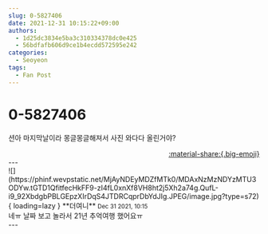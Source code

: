 ```yaml
---
slug: 0-5827406
date: 2021-12-31 10:15:22+09:00
authors:
  - 1d25dc3834e5ba3c310334378dc0e425
  - 56bdfafb606d9ce1b4ecdd572595e242
categories:
  - Seoyeon
tags:
  - Fan Post
---
```


# 0-5827406

<div class="post-container" markdown="1">
<div class="content-container md-sidebar__scrollwrap" markdown="1">

션아 마지막날이라 몽글몽글해져서 사진 와다다 올린거야?

</div>
</div>

<div style="text-align: right;" markdown="1">
<a href="https://weverse.io/fromis9/fanpost/0-5827406" style="text-align: right;">:material-share:{.big-emoji}</a>
</div>
---

<div class="comments-container md-sidebar__scrollwrap" markdown="1">
<div class="comment" markdown="1">
<div class='id-container' markdown="1">
![](https://phinf.wevpstatic.net/MjAyNDEyMDZfMTk0/MDAxNzMzNDYzMTU3ODYw.tGTD1QfitfecHkFF9-zI4fL0xnXf8VH8ht2j5Xh2a74g.QufL-i9_92XbdgbPBLGEpzXIrDqS4JTDRCqprDbYdJIg.JPEG/image.jpg?type=s72){ loading=lazy }
**<span class="artist">더여니</span>** <small>Dec 31 2021, 10:15</small><br>
</div>
<div class='comment-body' markdown="1">
네ㅠ 날짜 보고 놀라서 21년 추억여행 했어요ㅠ
</div>
</div>
</div>
---
